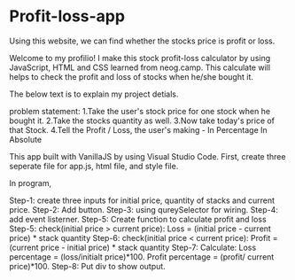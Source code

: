 # Profit-loss-app
Using this website, we can find whether the stocks price is profit or loss.


Welcome to my profilio! I make this stock profit-loss calculator by using JavaScript, HTML and CSS learned from neog.camp.
This calculate will helps to check the profit and loss of stocks when he/she bought it. 

The below text is to explain my project detials.

problem statement:
1.Take the user's stock price for one stock when he bought it.
2.Take the stocks quantity as well.
3.Now take today's price of that Stock.
4.Tell the Profit / Loss, the user's making -
    In Percentage
    In Absolute

This app built with VanillaJS by using Visual Studio Code.
First, create three seperate file for app.js, html file, and style file.

In program,

Step-1: create three inputs for initial price, quantity of stacks and current price.
Step-2: Add button.
Step-3: using qureySelector for wiring.
Step-4: add event listerner.
Step-5: Create function to calculate profit and loss
Step-5: check(initial price > current price):
          Loss = (initial price - current price) * stack quantity
Step-6: check(initial price < current price):
          Profit = (current price - initial price) * stack quantity
Step-7: Calculate:
            Loss percentage = (loss/initialt price)*100.
            Profit percentage = (profit/ current price)*100.
Step-8: Put div to show output.
